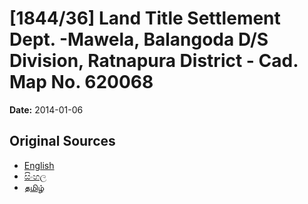 # [1844/36] Land Title Settlement Dept. -Mawela, Balangoda D/S Division, Ratnapura District - Cad. Map No. 620068

**Date:** 2014-01-06

## Original Sources

- [English](https://documents.gov.lk/view/extra-gazettes/2014/1/1844-36_E.pdf)
- [සිංහල](https://documents.gov.lk/view/extra-gazettes/2014/1/1844-36_S.pdf)
- [தமிழ்](https://documents.gov.lk/view/extra-gazettes/2014/1/1844-36_T.pdf)
